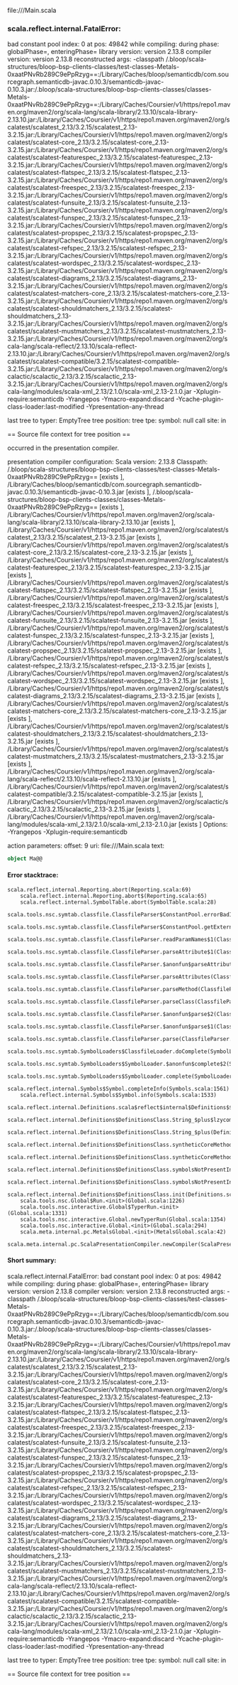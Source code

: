 file://<WORKSPACE>/Main.scala
### scala.reflect.internal.FatalError: 
  bad constant pool index: 0 at pos: 49842
     while compiling: <no file>
        during phase: globalPhase=<no phase>, enteringPhase=<some phase>
     library version: version 2.13.8
    compiler version: version 2.13.8
  reconstructed args: -classpath <WORKSPACE>/.bloop/scala-structures/bloop-bsp-clients-classes/test-classes-Metals-0xaatPNvRb289C9ePpRzyg==:<HOME>/Library/Caches/bloop/semanticdb/com.sourcegraph.semanticdb-javac.0.10.3/semanticdb-javac-0.10.3.jar:<WORKSPACE>/.bloop/scala-structures/bloop-bsp-clients-classes/classes-Metals-0xaatPNvRb289C9ePpRzyg==:<HOME>/Library/Caches/Coursier/v1/https/repo1.maven.org/maven2/org/scala-lang/scala-library/2.13.10/scala-library-2.13.10.jar:<HOME>/Library/Caches/Coursier/v1/https/repo1.maven.org/maven2/org/scalatest/scalatest_2.13/3.2.15/scalatest_2.13-3.2.15.jar:<HOME>/Library/Caches/Coursier/v1/https/repo1.maven.org/maven2/org/scalatest/scalatest-core_2.13/3.2.15/scalatest-core_2.13-3.2.15.jar:<HOME>/Library/Caches/Coursier/v1/https/repo1.maven.org/maven2/org/scalatest/scalatest-featurespec_2.13/3.2.15/scalatest-featurespec_2.13-3.2.15.jar:<HOME>/Library/Caches/Coursier/v1/https/repo1.maven.org/maven2/org/scalatest/scalatest-flatspec_2.13/3.2.15/scalatest-flatspec_2.13-3.2.15.jar:<HOME>/Library/Caches/Coursier/v1/https/repo1.maven.org/maven2/org/scalatest/scalatest-freespec_2.13/3.2.15/scalatest-freespec_2.13-3.2.15.jar:<HOME>/Library/Caches/Coursier/v1/https/repo1.maven.org/maven2/org/scalatest/scalatest-funsuite_2.13/3.2.15/scalatest-funsuite_2.13-3.2.15.jar:<HOME>/Library/Caches/Coursier/v1/https/repo1.maven.org/maven2/org/scalatest/scalatest-funspec_2.13/3.2.15/scalatest-funspec_2.13-3.2.15.jar:<HOME>/Library/Caches/Coursier/v1/https/repo1.maven.org/maven2/org/scalatest/scalatest-propspec_2.13/3.2.15/scalatest-propspec_2.13-3.2.15.jar:<HOME>/Library/Caches/Coursier/v1/https/repo1.maven.org/maven2/org/scalatest/scalatest-refspec_2.13/3.2.15/scalatest-refspec_2.13-3.2.15.jar:<HOME>/Library/Caches/Coursier/v1/https/repo1.maven.org/maven2/org/scalatest/scalatest-wordspec_2.13/3.2.15/scalatest-wordspec_2.13-3.2.15.jar:<HOME>/Library/Caches/Coursier/v1/https/repo1.maven.org/maven2/org/scalatest/scalatest-diagrams_2.13/3.2.15/scalatest-diagrams_2.13-3.2.15.jar:<HOME>/Library/Caches/Coursier/v1/https/repo1.maven.org/maven2/org/scalatest/scalatest-matchers-core_2.13/3.2.15/scalatest-matchers-core_2.13-3.2.15.jar:<HOME>/Library/Caches/Coursier/v1/https/repo1.maven.org/maven2/org/scalatest/scalatest-shouldmatchers_2.13/3.2.15/scalatest-shouldmatchers_2.13-3.2.15.jar:<HOME>/Library/Caches/Coursier/v1/https/repo1.maven.org/maven2/org/scalatest/scalatest-mustmatchers_2.13/3.2.15/scalatest-mustmatchers_2.13-3.2.15.jar:<HOME>/Library/Caches/Coursier/v1/https/repo1.maven.org/maven2/org/scala-lang/scala-reflect/2.13.10/scala-reflect-2.13.10.jar:<HOME>/Library/Caches/Coursier/v1/https/repo1.maven.org/maven2/org/scalatest/scalatest-compatible/3.2.15/scalatest-compatible-3.2.15.jar:<HOME>/Library/Caches/Coursier/v1/https/repo1.maven.org/maven2/org/scalactic/scalactic_2.13/3.2.15/scalactic_2.13-3.2.15.jar:<HOME>/Library/Caches/Coursier/v1/https/repo1.maven.org/maven2/org/scala-lang/modules/scala-xml_2.13/2.1.0/scala-xml_2.13-2.1.0.jar -Xplugin-require:semanticdb -Yrangepos -Ymacro-expand:discard -Ycache-plugin-class-loader:last-modified -Ypresentation-any-thread

  last tree to typer: EmptyTree
       tree position: <unknown>
            tree tpe: <notype>
              symbol: null
           call site: <none> in <none>

== Source file context for tree position ==



occurred in the presentation compiler.

presentation compiler configuration:
Scala version: 2.13.8
Classpath:
<WORKSPACE>/.bloop/scala-structures/bloop-bsp-clients-classes/test-classes-Metals-0xaatPNvRb289C9ePpRzyg== [exists ], <HOME>/Library/Caches/bloop/semanticdb/com.sourcegraph.semanticdb-javac.0.10.3/semanticdb-javac-0.10.3.jar [exists ], <WORKSPACE>/.bloop/scala-structures/bloop-bsp-clients-classes/classes-Metals-0xaatPNvRb289C9ePpRzyg== [exists ], <HOME>/Library/Caches/Coursier/v1/https/repo1.maven.org/maven2/org/scala-lang/scala-library/2.13.10/scala-library-2.13.10.jar [exists ], <HOME>/Library/Caches/Coursier/v1/https/repo1.maven.org/maven2/org/scalatest/scalatest_2.13/3.2.15/scalatest_2.13-3.2.15.jar [exists ], <HOME>/Library/Caches/Coursier/v1/https/repo1.maven.org/maven2/org/scalatest/scalatest-core_2.13/3.2.15/scalatest-core_2.13-3.2.15.jar [exists ], <HOME>/Library/Caches/Coursier/v1/https/repo1.maven.org/maven2/org/scalatest/scalatest-featurespec_2.13/3.2.15/scalatest-featurespec_2.13-3.2.15.jar [exists ], <HOME>/Library/Caches/Coursier/v1/https/repo1.maven.org/maven2/org/scalatest/scalatest-flatspec_2.13/3.2.15/scalatest-flatspec_2.13-3.2.15.jar [exists ], <HOME>/Library/Caches/Coursier/v1/https/repo1.maven.org/maven2/org/scalatest/scalatest-freespec_2.13/3.2.15/scalatest-freespec_2.13-3.2.15.jar [exists ], <HOME>/Library/Caches/Coursier/v1/https/repo1.maven.org/maven2/org/scalatest/scalatest-funsuite_2.13/3.2.15/scalatest-funsuite_2.13-3.2.15.jar [exists ], <HOME>/Library/Caches/Coursier/v1/https/repo1.maven.org/maven2/org/scalatest/scalatest-funspec_2.13/3.2.15/scalatest-funspec_2.13-3.2.15.jar [exists ], <HOME>/Library/Caches/Coursier/v1/https/repo1.maven.org/maven2/org/scalatest/scalatest-propspec_2.13/3.2.15/scalatest-propspec_2.13-3.2.15.jar [exists ], <HOME>/Library/Caches/Coursier/v1/https/repo1.maven.org/maven2/org/scalatest/scalatest-refspec_2.13/3.2.15/scalatest-refspec_2.13-3.2.15.jar [exists ], <HOME>/Library/Caches/Coursier/v1/https/repo1.maven.org/maven2/org/scalatest/scalatest-wordspec_2.13/3.2.15/scalatest-wordspec_2.13-3.2.15.jar [exists ], <HOME>/Library/Caches/Coursier/v1/https/repo1.maven.org/maven2/org/scalatest/scalatest-diagrams_2.13/3.2.15/scalatest-diagrams_2.13-3.2.15.jar [exists ], <HOME>/Library/Caches/Coursier/v1/https/repo1.maven.org/maven2/org/scalatest/scalatest-matchers-core_2.13/3.2.15/scalatest-matchers-core_2.13-3.2.15.jar [exists ], <HOME>/Library/Caches/Coursier/v1/https/repo1.maven.org/maven2/org/scalatest/scalatest-shouldmatchers_2.13/3.2.15/scalatest-shouldmatchers_2.13-3.2.15.jar [exists ], <HOME>/Library/Caches/Coursier/v1/https/repo1.maven.org/maven2/org/scalatest/scalatest-mustmatchers_2.13/3.2.15/scalatest-mustmatchers_2.13-3.2.15.jar [exists ], <HOME>/Library/Caches/Coursier/v1/https/repo1.maven.org/maven2/org/scala-lang/scala-reflect/2.13.10/scala-reflect-2.13.10.jar [exists ], <HOME>/Library/Caches/Coursier/v1/https/repo1.maven.org/maven2/org/scalatest/scalatest-compatible/3.2.15/scalatest-compatible-3.2.15.jar [exists ], <HOME>/Library/Caches/Coursier/v1/https/repo1.maven.org/maven2/org/scalactic/scalactic_2.13/3.2.15/scalactic_2.13-3.2.15.jar [exists ], <HOME>/Library/Caches/Coursier/v1/https/repo1.maven.org/maven2/org/scala-lang/modules/scala-xml_2.13/2.1.0/scala-xml_2.13-2.1.0.jar [exists ]
Options:
-Yrangepos -Xplugin-require:semanticdb


action parameters:
offset: 9
uri: file://<WORKSPACE>/Main.scala
text:
```scala
object Ma@@

```



#### Error stacktrace:

```
scala.reflect.internal.Reporting.abort(Reporting.scala:69)
	scala.reflect.internal.Reporting.abort$(Reporting.scala:65)
	scala.reflect.internal.SymbolTable.abort(SymbolTable.scala:28)
	scala.tools.nsc.symtab.classfile.ClassfileParser$ConstantPool.errorBadIndex(ClassfileParser.scala:407)
	scala.tools.nsc.symtab.classfile.ClassfileParser$ConstantPool.getExternalName(ClassfileParser.scala:262)
	scala.tools.nsc.symtab.classfile.ClassfileParser.readParamNames$1(ClassfileParser.scala:853)
	scala.tools.nsc.symtab.classfile.ClassfileParser.parseAttribute$1(ClassfileParser.scala:859)
	scala.tools.nsc.symtab.classfile.ClassfileParser.$anonfun$parseAttributes$6(ClassfileParser.scala:936)
	scala.tools.nsc.symtab.classfile.ClassfileParser.parseAttributes(ClassfileParser.scala:936)
	scala.tools.nsc.symtab.classfile.ClassfileParser.parseMethod(ClassfileParser.scala:635)
	scala.tools.nsc.symtab.classfile.ClassfileParser.parseClass(ClassfileParser.scala:548)
	scala.tools.nsc.symtab.classfile.ClassfileParser.$anonfun$parse$2(ClassfileParser.scala:174)
	scala.tools.nsc.symtab.classfile.ClassfileParser.$anonfun$parse$1(ClassfileParser.scala:159)
	scala.tools.nsc.symtab.classfile.ClassfileParser.parse(ClassfileParser.scala:142)
	scala.tools.nsc.symtab.SymbolLoaders$ClassfileLoader.doComplete(SymbolLoaders.scala:342)
	scala.tools.nsc.symtab.SymbolLoaders$SymbolLoader.$anonfun$complete$2(SymbolLoaders.scala:249)
	scala.tools.nsc.symtab.SymbolLoaders$SymbolLoader.complete(SymbolLoaders.scala:247)
	scala.reflect.internal.Symbols$Symbol.completeInfo(Symbols.scala:1561)
	scala.reflect.internal.Symbols$Symbol.info(Symbols.scala:1533)
	scala.reflect.internal.Definitions.scala$reflect$internal$Definitions$$enterNewMethod(Definitions.scala:47)
	scala.reflect.internal.Definitions$DefinitionsClass.String_$plus$lzycompute(Definitions.scala:1256)
	scala.reflect.internal.Definitions$DefinitionsClass.String_$plus(Definitions.scala:1256)
	scala.reflect.internal.Definitions$DefinitionsClass.syntheticCoreMethods$lzycompute(Definitions.scala:1577)
	scala.reflect.internal.Definitions$DefinitionsClass.syntheticCoreMethods(Definitions.scala:1559)
	scala.reflect.internal.Definitions$DefinitionsClass.symbolsNotPresentInBytecode$lzycompute(Definitions.scala:1590)
	scala.reflect.internal.Definitions$DefinitionsClass.symbolsNotPresentInBytecode(Definitions.scala:1590)
	scala.reflect.internal.Definitions$DefinitionsClass.init(Definitions.scala:1646)
	scala.tools.nsc.Global$Run.<init>(Global.scala:1226)
	scala.tools.nsc.interactive.Global$TyperRun.<init>(Global.scala:1331)
	scala.tools.nsc.interactive.Global.newTyperRun(Global.scala:1354)
	scala.tools.nsc.interactive.Global.<init>(Global.scala:294)
	scala.meta.internal.pc.MetalsGlobal.<init>(MetalsGlobal.scala:42)
	scala.meta.internal.pc.ScalaPresentationCompiler.newCompiler(ScalaPresentationCompiler.scala:514)
```
#### Short summary: 

scala.reflect.internal.FatalError: 
  bad constant pool index: 0 at pos: 49842
     while compiling: <no file>
        during phase: globalPhase=<no phase>, enteringPhase=<some phase>
     library version: version 2.13.8
    compiler version: version 2.13.8
  reconstructed args: -classpath <WORKSPACE>/.bloop/scala-structures/bloop-bsp-clients-classes/test-classes-Metals-0xaatPNvRb289C9ePpRzyg==:<HOME>/Library/Caches/bloop/semanticdb/com.sourcegraph.semanticdb-javac.0.10.3/semanticdb-javac-0.10.3.jar:<WORKSPACE>/.bloop/scala-structures/bloop-bsp-clients-classes/classes-Metals-0xaatPNvRb289C9ePpRzyg==:<HOME>/Library/Caches/Coursier/v1/https/repo1.maven.org/maven2/org/scala-lang/scala-library/2.13.10/scala-library-2.13.10.jar:<HOME>/Library/Caches/Coursier/v1/https/repo1.maven.org/maven2/org/scalatest/scalatest_2.13/3.2.15/scalatest_2.13-3.2.15.jar:<HOME>/Library/Caches/Coursier/v1/https/repo1.maven.org/maven2/org/scalatest/scalatest-core_2.13/3.2.15/scalatest-core_2.13-3.2.15.jar:<HOME>/Library/Caches/Coursier/v1/https/repo1.maven.org/maven2/org/scalatest/scalatest-featurespec_2.13/3.2.15/scalatest-featurespec_2.13-3.2.15.jar:<HOME>/Library/Caches/Coursier/v1/https/repo1.maven.org/maven2/org/scalatest/scalatest-flatspec_2.13/3.2.15/scalatest-flatspec_2.13-3.2.15.jar:<HOME>/Library/Caches/Coursier/v1/https/repo1.maven.org/maven2/org/scalatest/scalatest-freespec_2.13/3.2.15/scalatest-freespec_2.13-3.2.15.jar:<HOME>/Library/Caches/Coursier/v1/https/repo1.maven.org/maven2/org/scalatest/scalatest-funsuite_2.13/3.2.15/scalatest-funsuite_2.13-3.2.15.jar:<HOME>/Library/Caches/Coursier/v1/https/repo1.maven.org/maven2/org/scalatest/scalatest-funspec_2.13/3.2.15/scalatest-funspec_2.13-3.2.15.jar:<HOME>/Library/Caches/Coursier/v1/https/repo1.maven.org/maven2/org/scalatest/scalatest-propspec_2.13/3.2.15/scalatest-propspec_2.13-3.2.15.jar:<HOME>/Library/Caches/Coursier/v1/https/repo1.maven.org/maven2/org/scalatest/scalatest-refspec_2.13/3.2.15/scalatest-refspec_2.13-3.2.15.jar:<HOME>/Library/Caches/Coursier/v1/https/repo1.maven.org/maven2/org/scalatest/scalatest-wordspec_2.13/3.2.15/scalatest-wordspec_2.13-3.2.15.jar:<HOME>/Library/Caches/Coursier/v1/https/repo1.maven.org/maven2/org/scalatest/scalatest-diagrams_2.13/3.2.15/scalatest-diagrams_2.13-3.2.15.jar:<HOME>/Library/Caches/Coursier/v1/https/repo1.maven.org/maven2/org/scalatest/scalatest-matchers-core_2.13/3.2.15/scalatest-matchers-core_2.13-3.2.15.jar:<HOME>/Library/Caches/Coursier/v1/https/repo1.maven.org/maven2/org/scalatest/scalatest-shouldmatchers_2.13/3.2.15/scalatest-shouldmatchers_2.13-3.2.15.jar:<HOME>/Library/Caches/Coursier/v1/https/repo1.maven.org/maven2/org/scalatest/scalatest-mustmatchers_2.13/3.2.15/scalatest-mustmatchers_2.13-3.2.15.jar:<HOME>/Library/Caches/Coursier/v1/https/repo1.maven.org/maven2/org/scala-lang/scala-reflect/2.13.10/scala-reflect-2.13.10.jar:<HOME>/Library/Caches/Coursier/v1/https/repo1.maven.org/maven2/org/scalatest/scalatest-compatible/3.2.15/scalatest-compatible-3.2.15.jar:<HOME>/Library/Caches/Coursier/v1/https/repo1.maven.org/maven2/org/scalactic/scalactic_2.13/3.2.15/scalactic_2.13-3.2.15.jar:<HOME>/Library/Caches/Coursier/v1/https/repo1.maven.org/maven2/org/scala-lang/modules/scala-xml_2.13/2.1.0/scala-xml_2.13-2.1.0.jar -Xplugin-require:semanticdb -Yrangepos -Ymacro-expand:discard -Ycache-plugin-class-loader:last-modified -Ypresentation-any-thread

  last tree to typer: EmptyTree
       tree position: <unknown>
            tree tpe: <notype>
              symbol: null
           call site: <none> in <none>

== Source file context for tree position ==


